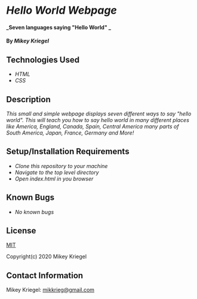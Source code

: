 # _Hello World Webpage_

#### _Seven languages saying "Hello World" _

#### By _**Mikey Kriegel**_

## Technologies Used

* _HTML_
* _CSS_

## Description

_This small and simple webpage displays seven different ways to say "hello world". This will
teach you how to say hello world in many different places like America, England, Canada, Spain, Central America
many parts of South America, Japan, France, Germany and More!_

## Setup/Installation Requirements

* _Clone this repository to your machine_
* _Navigate to the top level directory_
* _Open index.html in you browser_

## Known Bugs

* _No known bugs_

## License

[MIT](https://opensource.org/licenses/MIT)

Copyright(c) 2020 Mikey Kriegel

## Contact Information

Mikey Kriegel: mikkrieg@gmail.com
